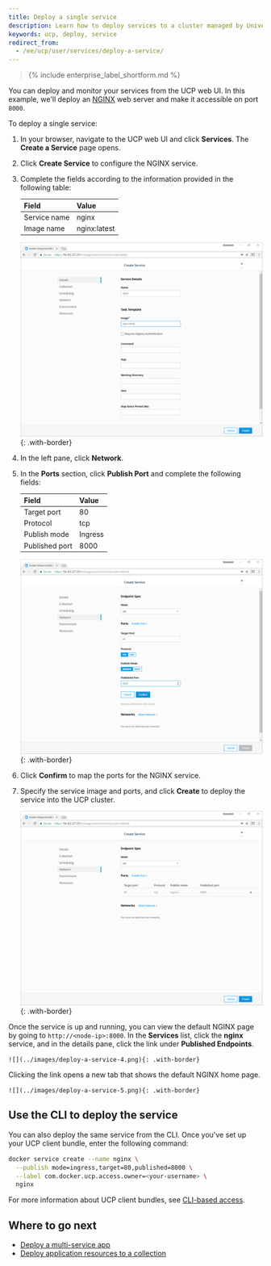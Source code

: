 ```yaml
---
title: Deploy a single service
description: Learn how to deploy services to a cluster managed by Universal Control Plane.
keywords: ucp, deploy, service
redirect_from:
  - /ee/ucp/user/services/deploy-a-service/
---
```


>{% include enterprise_label_shortform.md %}

You can deploy and monitor your services from the UCP web UI. In this example, we'll deploy an [NGINX](https://www.nginx.com/) web server and make it
accessible on port `8000`.

To deploy a single service:

1. In your browser, navigate to the UCP web UI and click **Services**. The **Create a Service** page opens.
2. Click **Create Service** to configure the
NGINX service.

3. Complete the fields according to the information provided in the following table:

    | Field        | Value        |
    |:-------------|:-------------|
    | Service name | nginx        |
    | Image name   | nginx:latest |

    ![](../images/deploy-a-service-1.png){: .with-border}
4. In the left pane, click **Network**.
5. In the **Ports** section,
click **Publish Port** and complete the following fields:

    | Field          | Value   |
    |:---------------|:--------|
    | Target port    | 80      |
    | Protocol       | tcp     |
    | Publish mode   | Ingress |
    | Published port | 8000    |

    ![](../images/deploy-a-service-2.png){: .with-border}
6. Click **Confirm** to map the ports for the NGINX service.
7. Specify the service image and ports, and click **Create** to
deploy the service into the UCP cluster.

    ![](../images/deploy-a-service-3.png){: .with-border}

Once the service is up and running, you can view the default NGINX
page by going to `http://<node-ip>:8000`. In the **Services** list, click the
**nginx** service, and in the details pane, click the link under
**Published Endpoints**.

    ![](../images/deploy-a-service-4.png){: .with-border}

Clicking the link opens a new tab that shows the default NGINX home page.

    ![](../images/deploy-a-service-5.png){: .with-border}

## Use the CLI to deploy the service

You can also deploy the same service from the CLI. Once you've set up your
UCP client bundle, enter the following command:

```bash
docker service create --name nginx \
  --publish mode=ingress,target=80,published=8000 \
  --label com.docker.ucp.access.owner=<your-username> \
  nginx
```
For more information about UCP client bundles, see [CLI-based access](../user-access/cli.md).

## Where to go next
* [Deploy a multi-service app](https://docs.docker.com/ee/ucp/swarm/deploy-multi-service-app/)
* [Deploy application resources to a collection](https://docs.docker.com/ee/ucp/swarm/deploy-to-collection/)
